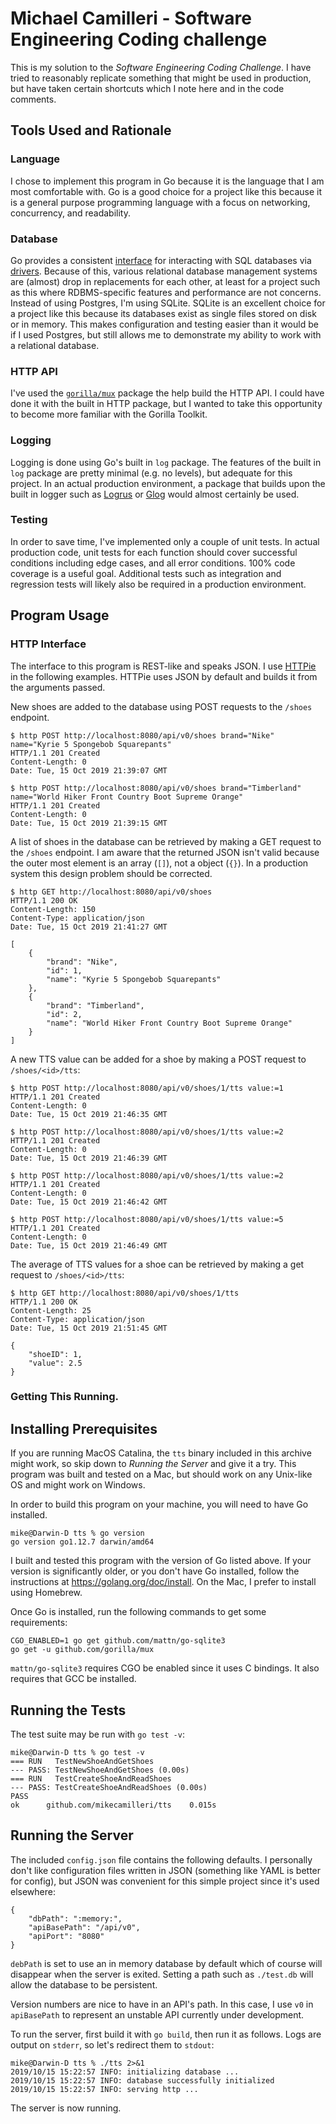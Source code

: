 # Michael Camilleri - Software Engineering Coding challenge

This is my solution to the _Software Engineering Coding Challenge_. I have tried to reasonably replicate something that might be used in production, but have taken certain shortcuts which I note here and in the code comments. 

## Tools Used and Rationale

### Language

I chose to implement this program in Go because it is the language that I am most comfortable with. Go is a good choice for a project like this because it is a general purpose programming language with a focus on networking, concurrency, and readability.

### Database

Go provides a consistent [interface](https://golang.org/pkg/database/sql/) for interacting with SQL databases via [drivers](https://github.com/golang/go/wiki/SQLDrivers). Because of this, various relational database management systems are (almost) drop in replacements for each other, at least for a project such as this where RDBMS-specific features and performance are not concerns. Instead of using Postgres, I'm using SQLite. SQLite is an excellent choice for a project like this because its databases exist as single files stored on disk or in memory. This makes configuration and testing easier than it would be if I used Postgres, but still allows me to demonstrate my ability to work with a relational database. 

### HTTP API

I've used the [`gorilla/mux`](https://github.com/gorilla/mux) package the help build the HTTP API. I could have done it with the built in HTTP package, but I wanted to take this opportunity to become more familiar with the Gorilla Toolkit. 

### Logging

Logging is done using Go's built in `log` package. The features of the built in `log` package are pretty minimal (e.g. no levels), but adequate for this project. In an actual production environment, a package that builds upon the built in logger such as [Logrus](https://github.com/sirupsen/logrus) or [Glog](https://github.com/golang/glog) would almost certainly be used. 

### Testing

In order to save time, I've implemented only a couple of unit tests. In actual production code, unit tests for each function should cover successful conditions including edge cases, and all error conditions. 100% code coverage is a useful goal. Additional tests such as integration and regression tests will likely also be required in a production environment. 

## Program Usage

### HTTP Interface

The interface to this program is REST-like and speaks JSON. I use [HTTPie](https://httpie.org) in the following examples. HTTPie uses JSON by default and builds it from the arguments passed.

New shoes are added to the database using POST requests to the `/shoes` endpoint. 

```
$ http POST http://localhost:8080/api/v0/shoes brand="Nike" name="Kyrie 5 Spongebob Squarepants"
HTTP/1.1 201 Created
Content-Length: 0
Date: Tue, 15 Oct 2019 21:39:07 GMT

$ http POST http://localhost:8080/api/v0/shoes brand="Timberland" name="World Hiker Front Country Boot Supreme Orange"
HTTP/1.1 201 Created
Content-Length: 0
Date: Tue, 15 Oct 2019 21:39:15 GMT

```

A list of shoes in the database can be retrieved by making a GET request to the `/shoes` endpoint. I am aware that the returned JSON isn't valid because the outer most element is an array (`[]`), not a object (`{}`). In a production system this design problem should be corrected.

```
$ http GET http://localhost:8080/api/v0/shoes
HTTP/1.1 200 OK
Content-Length: 150
Content-Type: application/json
Date: Tue, 15 Oct 2019 21:41:27 GMT

[
    {
        "brand": "Nike",
        "id": 1,
        "name": "Kyrie 5 Spongebob Squarepants"
    },
    {
        "brand": "Timberland",
        "id": 2,
        "name": "World Hiker Front Country Boot Supreme Orange"
    }
]

```

A new TTS value can be added for a shoe by making a POST request to `/shoes/<id>/tts`:

```
$ http POST http://localhost:8080/api/v0/shoes/1/tts value:=1
HTTP/1.1 201 Created
Content-Length: 0
Date: Tue, 15 Oct 2019 21:46:35 GMT

$ http POST http://localhost:8080/api/v0/shoes/1/tts value:=2
HTTP/1.1 201 Created
Content-Length: 0
Date: Tue, 15 Oct 2019 21:46:39 GMT

$ http POST http://localhost:8080/api/v0/shoes/1/tts value:=2 
HTTP/1.1 201 Created
Content-Length: 0
Date: Tue, 15 Oct 2019 21:46:42 GMT

$ http POST http://localhost:8080/api/v0/shoes/1/tts value:=5
HTTP/1.1 201 Created
Content-Length: 0
Date: Tue, 15 Oct 2019 21:46:49 GMT

```

The average of TTS values for a shoe can be retrieved by making a get request to  `/shoes/<id>/tts`:

```
$ http GET http://localhost:8080/api/v0/shoes/1/tts                                                                 
HTTP/1.1 200 OK
Content-Length: 25
Content-Type: application/json
Date: Tue, 15 Oct 2019 21:51:45 GMT

{
    "shoeID": 1,
    "value": 2.5
}

```

### Getting This Running.

## Installing Prerequisites

If you are running MacOS Catalina, the `tts` binary included in this archive might work, so skip down to _Running the Server_ and give it a try. This program was built and tested on a Mac, but should work on any Unix-like OS and might work on Windows. 

In order to build this program on your machine, you will need to have Go installed. 

```
mike@Darwin-D tts % go version
go version go1.12.7 darwin/amd64
```

I built and tested this program with the version of Go listed above. If your version is significantly older, or you don't have Go installed, follow the instructions at https://golang.org/doc/install. On the Mac, I prefer to install using Homebrew. 

Once Go is installed, run the following commands to get some requirements:

```
CGO_ENABLED=1 go get github.com/mattn/go-sqlite3
go get -u github.com/gorilla/mux
```

`mattn/go-sqlite3` requires CGO be enabled since it uses C bindings. It also requires that GCC be installed. 

## Running the Tests

The test suite may be run with `go test -v`: 

```
mike@Darwin-D tts % go test -v 
=== RUN   TestNewShoeAndGetShoes
--- PASS: TestNewShoeAndGetShoes (0.00s)
=== RUN   TestCreateShoeAndReadShoes
--- PASS: TestCreateShoeAndReadShoes (0.00s)
PASS
ok  	github.com/mikecamilleri/tts	0.015s
```

## Running the Server

The included `config.json` file contains the following defaults. I personally don't like configuration files written in JSON (something like YAML is better for config), but JSON was convenient for this simple project since it's used elsewhere:

```
{
    "dbPath": ":memory:",
    "apiBasePath": "/api/v0",
    "apiPort": "8080"
}
```

`debPath` is set to use an in memory database by default which of course will disappear when the server is exited. Setting a path such as `./test.db` will allow the database to be persistent.

Version numbers are nice to have in an API's path. In this case, I use `v0` in `apiBasePath` to represent an unstable API currently under development.

To run the server, first build it with `go build`, then run it as follows. Logs are output on `stderr`, so let's redirect them to `stdout`:

```
mike@Darwin-D tts % ./tts 2>&1
2019/10/15 15:22:57 INFO: initializing database ...
2019/10/15 15:22:57 INFO: database successfully initialized
2019/10/15 15:22:57 INFO: serving http ...

```

The server is now running.
